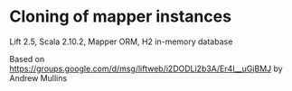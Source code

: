 Cloning of mapper instances
===========================

Lift 2.5, Scala 2.10.2, Mapper ORM, H2 in-memory database

Based on https://groups.google.com/d/msg/liftweb/i2DODLi2b3A/Er4I__uGjBMJ by Andrew Mullins
